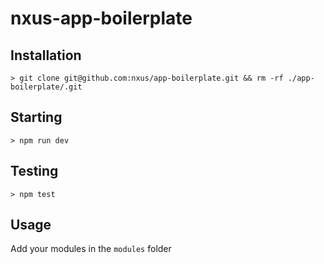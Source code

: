 # nxus-app-boilerplate

## Installation

	> git clone git@github.com:nxus/app-boilerplate.git && rm -rf ./app-boilerplate/.git

## Starting

	> npm run dev

## Testing

	> npm test

## Usage

Add your modules in the `modules` folder
